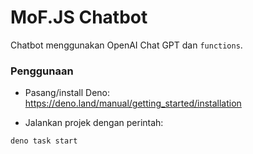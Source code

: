 # MoF.JS Chatbot

Chatbot menggunakan OpenAI Chat GPT dan ```functions```.

### Penggunaan

- Pasang/install Deno: https://deno.land/manual/getting_started/installation

- Jalankan projek dengan perintah:
```
deno task start
```

